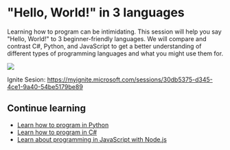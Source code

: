 # "Hello, World!" in 3 languages

Learning how to program can be intimidating. This session will help you say "Hello, World!" to 3 beginner-friendly languages. We will compare and contrast C#, Python, and JavaScript to get a better understanding of different types of programming languages and what you might use them for.

![](https://i.ibb.co/30fsw6h/HW.png)

Ignite Sesion: https://myignite.microsoft.com/sessions/30db5375-d345-4ce1-9a40-54be5179be89

## Continue learning

- [Learn how to program in Python](https://docs.microsoft.com/learn/paths/python-first-steps/)
- [Learn how to program in C#](https://docs.microsoft.com/en-us/learn/paths/csharp-first-steps/)
- [Learn about programming in JavaScript with Node.js](https://docs.microsoft.com/en-us/learn/paths/build-javascript-applications-nodejs/)
